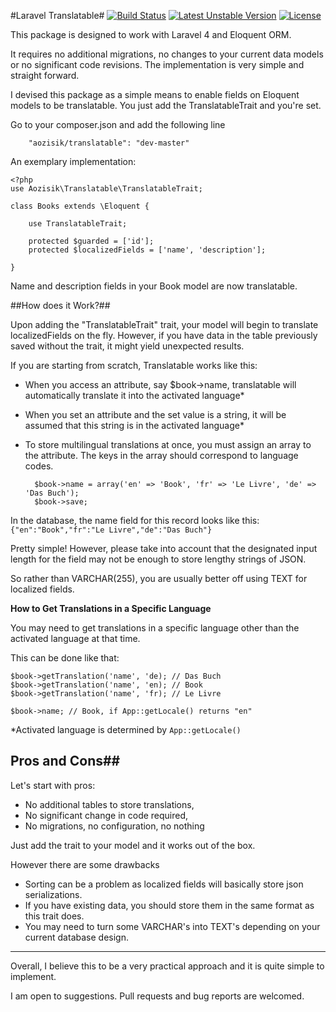 #Laravel Translatable#
[![Build Status](https://travis-ci.org/aozisik/Translatable.svg)](https://travis-ci.org/aozisik/Translatable)
[![Latest Unstable Version](https://poser.pugx.org/aozisik/translatable/v/unstable.svg)](https://packagist.org/packages/aozisik/translatable)
[![License](https://poser.pugx.org/aozisik/translatable/license.svg)](https://packagist.org/packages/aozisik/translatable)

This package is designed to work with Laravel 4 and Eloquent ORM.

It requires no additional migrations, no changes to your current data models or no significant code revisions. The implementation is very simple and straight forward.

I devised this package as a simple means to enable fields on Eloquent models to be translatable. You just add the TranslatableTrait and you're set.


Go to your composer.json and add the following line

		"aozisik/translatable": "dev-master"

An exemplary implementation:

	<?php
	use Aozisik\Translatable\TranslatableTrait;
	
	class Books extends \Eloquent {
	
		use TranslatableTrait;
	
		protected $guarded = ['id'];
		protected $localizedFields = ['name', 'description'];
		
	}

Name and description fields in your Book model are now translatable.

##How does it Work?##

Upon adding the "TranslatableTrait" trait, your model will begin to translate localizedFields on the fly. However, if you have data in the table previously saved without the trait, it might yield unexpected results.

If you are starting from scratch, Translatable works like this:

* When you access an attribute, say $book->name, translatable will automatically translate it into the activated language*

* When you set an attribute and the set value is a string, it will be assumed that this string is in the activated language*

* To store multilingual translations at once, you must assign an array to the attribute. The keys in the array should correspond to language codes. 


		$book->name = array('en' => 'Book', 'fr' => 'Le Livre', 'de' => 'Das Buch');
		$book->save;
		
In the database, the name field for this record looks like this: `{"en":"Book","fr":"Le Livre","de":"Das Buch"}`

Pretty simple! However, please take into account that the designated input length for the field may not be enough to store lengthy strings of JSON.

So rather than VARCHAR(255), you are usually better off using TEXT for localized fields.

**How to Get Translations in a Specific Language**

You may need to get translations in a specific language other than the activated language at that time.

This can be done like that:
    
    $book->getTranslation('name', 'de); // Das Buch
    $book->getTranslation('name', 'en); // Book
    $book->getTranslation('name', 'fr); // Le Livre
    
    $book->name; // Book, if App::getLocale() returns "en"    
	

*Activated language is determined by `App::getLocale()`

## Pros and Cons##

Let's start with pros:

+ No additional tables to store translations,
+ No significant change in code required,
+ No migrations, no configuration, no nothing

Just add the trait to your model and it works out of the box.

However there are some drawbacks

- Sorting can be a problem as localized fields will basically store json serializations. 
- If you have existing data, you should store them in the same format as this trait does.
- You may need to turn some VARCHAR's into TEXT's depending on your current database design.

---	

Overall, I believe this to be a very practical approach and it is quite simple to implement.

I am open to suggestions. Pull requests and bug reports are welcomed.